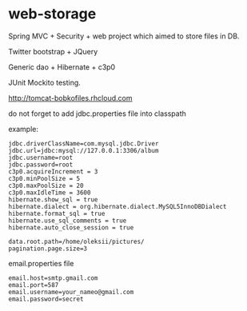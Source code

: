 web-storage
=====

Spring MVC + Security + web project which aimed to store files in DB.

Twitter bootstrap + JQuery

Generic dao + Hibernate + c3p0

JUnit Mockito testing.

http://tomcat-bobkofiles.rhcloud.com

do not forget to add jdbc.properties file into classpath

example:
```
jdbc.driverClassName=com.mysql.jdbc.Driver
jdbc.url=jdbc:mysql://127.0.0.1:3306/album
jdbc.username=root
jdbc.password=root
c3p0.acquireIncrement = 3
c3p0.minPoolSize = 5
c3p0.maxPoolSize = 20
c3p0.maxIdleTime = 3600
hibernate.show_sql = true
hibernate.dialect = org.hibernate.dialect.MySQL5InnoDBDialect
hibernate.format_sql = true
hibernate.use_sql_comments = true
hibernate.auto_close_session = true

data.root.path=/home/oleksii/pictures/
pagination.page.size=3
```
email.properties file

```
email.host=smtp.gmail.com
email.port=587
email.username=your_nameo@gmail.com
email.password=secret
```
